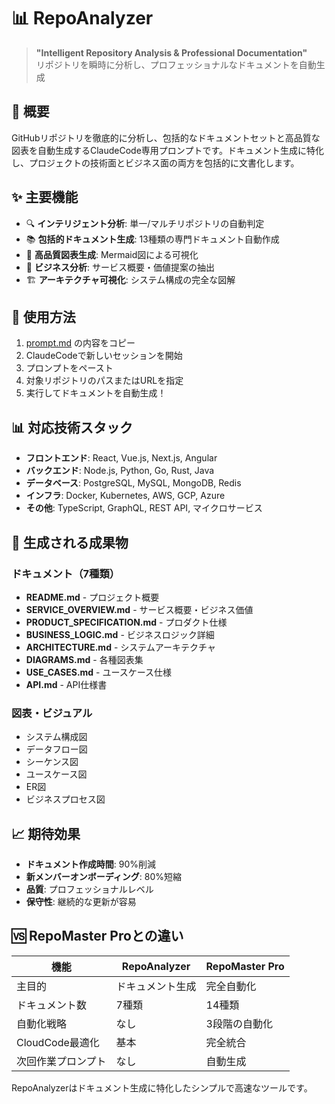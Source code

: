 # 📊 RepoAnalyzer

> **"Intelligent Repository Analysis & Professional Documentation"**  
> リポジトリを瞬時に分析し、プロフェッショナルなドキュメントを自動生成

## 🎯 概要

GitHubリポジトリを徹底的に分析し、包括的なドキュメントセットと高品質な図表を自動生成するClaudeCode専用プロンプトです。ドキュメント生成に特化し、プロジェクトの技術面とビジネス面の両方を包括的に文書化します。

## ✨ 主要機能

- 🔍 **インテリジェント分析**: 単一/マルチリポジトリの自動判定
- 📚 **包括的ドキュメント生成**: 13種類の専門ドキュメント自動作成
- 🎨 **高品質図表生成**: Mermaid図による可視化
- 💼 **ビジネス分析**: サービス概要・価値提案の抽出
- 🏗️ **アーキテクチャ可視化**: システム構成の完全な図解

## 🚀 使用方法

1. [prompt.md](./prompt.md) の内容をコピー
2. ClaudeCodeで新しいセッションを開始
3. プロンプトをペースト
4. 対象リポジトリのパスまたはURLを指定
5. 実行してドキュメントを自動生成！

## 📊 対応技術スタック

- **フロントエンド**: React, Vue.js, Next.js, Angular
- **バックエンド**: Node.js, Python, Go, Rust, Java
- **データベース**: PostgreSQL, MySQL, MongoDB, Redis
- **インフラ**: Docker, Kubernetes, AWS, GCP, Azure
- **その他**: TypeScript, GraphQL, REST API, マイクロサービス

## 🎯 生成される成果物

### ドキュメント（7種類）
- **README.md** - プロジェクト概要
- **SERVICE_OVERVIEW.md** - サービス概要・ビジネス価値
- **PRODUCT_SPECIFICATION.md** - プロダクト仕様
- **BUSINESS_LOGIC.md** - ビジネスロジック詳細
- **ARCHITECTURE.md** - システムアーキテクチャ
- **DIAGRAMS.md** - 各種図表集
- **USE_CASES.md** - ユースケース仕様
- **API.md** - API仕様書

### 図表・ビジュアル
- システム構成図
- データフロー図
- シーケンス図
- ユースケース図
- ER図
- ビジネスプロセス図

## 📈 期待効果

- **ドキュメント作成時間**: 90%削減
- **新メンバーオンボーディング**: 80%短縮
- **品質**: プロフェッショナルレベル
- **保守性**: 継続的な更新が容易

## 🆚 RepoMaster Proとの違い

| 機能 | RepoAnalyzer | RepoMaster Pro |
|------|--------------|----------------|
| 主目的 | ドキュメント生成 | 完全自動化 |
| ドキュメント数 | 7種類 | 14種類 |
| 自動化戦略 | なし | 3段階の自動化 |
| CloudCode最適化 | 基本 | 完全統合 |
| 次回作業プロンプト | なし | 自動生成 |

RepoAnalyzerはドキュメント生成に特化したシンプルで高速なツールです。